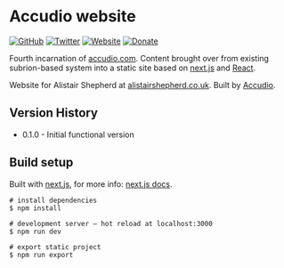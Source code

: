 # Accudio website

[![GitHub](https://img.shields.io/badge/GitHub-Accudio-0366d6.svg)](https://github.com/Accudio) [![Twitter](https://img.shields.io/badge/Twitter-@accudio-1DA1F2.svg)](https://twitter.com/accudio) [![Website](https://img.shields.io/badge/Website-alistairshepherd.uk-4B86AF.svg)](https://alistairshepherd.uk) [![Donate](https://img.shields.io/badge/Donate-Paypal-009cde.svg)](https://www.paypal.com/cgi-bin/webscr?cmd=_donations&business=alistair.shepherd@hotmail.co.uk&item_name=Supporting+open+source+projects+by+Alistair+Shepherd&currency_code=GBP)

Fourth incarnation of [accudio.com][accudio]. Content brought over from existing subrion-based system into a static site based on [next.js][nextjs] and [React][react].

Website for Alistair Shepherd at [alistairshepherd.co.uk][alistairshepherd]. Built by [Accudio][accudio].

## Version History

- 0.1.0 - Initial functional version


## Build setup
Built with [next.js][nextjs], for more info: [next.js docs][nextjsdocs].
```
# install dependencies
$ npm install

# development server — hot reload at localhost:3000
$ npm run dev

# export static project
$ npm run export
```

[alistairshepherd]:https://alistairshepherd.uk/
[accudio]:https://accudio.com/
[nextjs]:https://nextjs.org/
[nextjsdocs]:https://nextjs.org/docs
[react]:https://reactjs.org/